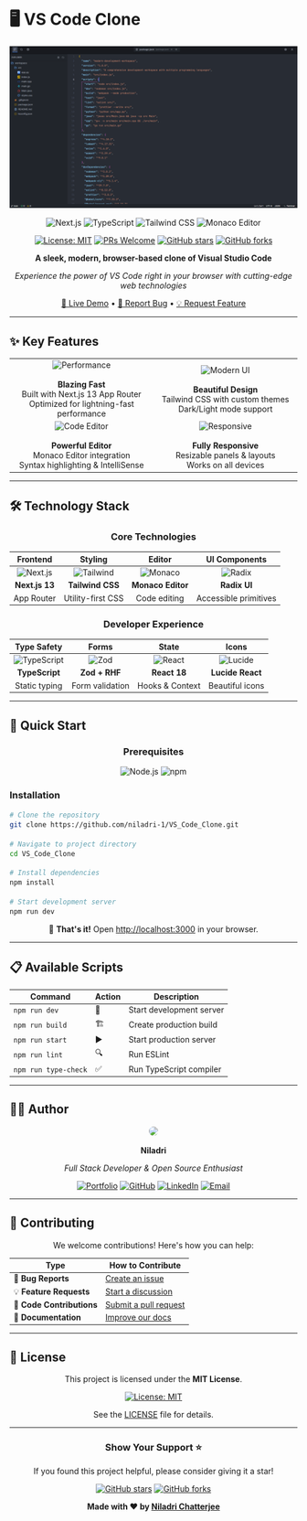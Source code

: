 # 🖥️ VS Code Clone

<div align="center">

  ![VS Code Banner](app/preview.png)

![Next.js](https://img.shields.io/badge/Next.js-13-black?style=for-the-badge&logo=next.js&logoColor=white)
![TypeScript](https://img.shields.io/badge/TypeScript-007ACC?style=for-the-badge&logo=typescript&logoColor=white)
![Tailwind CSS](https://img.shields.io/badge/Tailwind_CSS-38B2AC?style=for-the-badge&logo=tailwind-css&logoColor=white)
![Monaco Editor](https://img.shields.io/badge/Monaco_Editor-007ACC?style=for-the-badge&logo=visual-studio-code&logoColor=white)

[![License: MIT](https://img.shields.io/badge/License-MIT-yellow.svg?style=for-the-badge)](https://opensource.org/licenses/MIT)
[![PRs Welcome](https://img.shields.io/badge/PRs-welcome-brightgreen.svg?style=for-the-badge)](http://makeapullrequest.com)
[![GitHub stars](https://img.shields.io/github/stars/niladri-1/VS_Code_Clone.svg?style=for-the-badge)](https://github.com/niladri-1/VS_Code_Clone/stargazers)
[![GitHub forks](https://img.shields.io/github/forks/niladri-1/VS_Code_Clone.svg?style=for-the-badge)](https://github.com/niladri-1/VS_Code_Clone/network)

**A sleek, modern, browser-based clone of Visual Studio Code**

*Experience the power of VS Code right in your browser with cutting-edge web technologies*

[🚀 Live Demo](https://niladri1.vercel.app) • [🐛 Report Bug](https://github.com/niladri-1/VS_Code_Clone/issues) • [💡 Request Feature](https://github.com/niladri-1/VS_Code_Clone/issues)

</div>

---

## ✨ Key Features

<div align="center">

<table>
<tr>
<td align="center" width="50%">
<img src="https://img.shields.io/badge/🚀-Performance-FF6B6B?style=for-the-badge" alt="Performance"/>
<br><br>
<strong>Blazing Fast</strong><br>
Built with Next.js 13 App Router<br>
Optimized for lightning-fast performance
</td>
<td align="center" width="50%">
<img src="https://img.shields.io/badge/🎨-Modern_UI-4ECDC4?style=for-the-badge" alt="Modern UI"/>
<br><br>
<strong>Beautiful Design</strong><br>
Tailwind CSS with custom themes<br>
Dark/Light mode support
</td>
</tr>
<tr>
<td align="center" width="50%">
<img src="https://img.shields.io/badge/💻-Code_Editor-45B7D1?style=for-the-badge" alt="Code Editor"/>
<br><br>
<strong>Powerful Editor</strong><br>
Monaco Editor integration<br>
Syntax highlighting & IntelliSense
</td>
<td align="center" width="50%">
<img src="https://img.shields.io/badge/🌐-Responsive-96CEB4?style=for-the-badge" alt="Responsive"/>
<br><br>
<strong>Fully Responsive</strong><br>
Resizable panels & layouts<br>
Works on all devices
</td>
</tr>
</table>

</div>

---

## 🛠️ Technology Stack

<div align="center">

### Core Technologies
| Frontend | Styling | Editor | UI Components |
|:--------:|:-------:|:------:|:-------------:|
| ![Next.js](https://img.shields.io/badge/Next.js-000000?style=flat-square&logo=next.js&logoColor=white) | ![Tailwind](https://img.shields.io/badge/Tailwind-38B2AC?style=flat-square&logo=tailwind-css&logoColor=white) | ![Monaco](https://img.shields.io/badge/Monaco-007ACC?style=flat-square&logo=visual-studio-code&logoColor=white) | ![Radix](https://img.shields.io/badge/Radix-161618?style=flat-square&logo=radix-ui&logoColor=white) |
| **Next.js 13** | **Tailwind CSS** | **Monaco Editor** | **Radix UI** |
| App Router | Utility-first CSS | Code editing | Accessible primitives |

### Developer Experience
| Type Safety | Forms | State | Icons |
|:-----------:|:-----:|:-----:|:-----:|
| ![TypeScript](https://img.shields.io/badge/TypeScript-3178C6?style=flat-square&logo=typescript&logoColor=white) | ![Zod](https://img.shields.io/badge/Zod-3E67B1?style=flat-square&logo=zod&logoColor=white) | ![React](https://img.shields.io/badge/React-20232A?style=flat-square&logo=react&logoColor=61DAFB) | ![Lucide](https://img.shields.io/badge/Lucide-F56565?style=flat-square&logo=lucide&logoColor=white) |
| **TypeScript** | **Zod + RHF** | **React 18** | **Lucide React** |
| Static typing | Form validation | Hooks & Context | Beautiful icons |

</div>

---

## 🚀 Quick Start

<div align="center">

### Prerequisites
![Node.js](https://img.shields.io/badge/Node.js-18+-339933?style=for-the-badge&logo=node.js&logoColor=white)
![npm](https://img.shields.io/badge/npm-9+-CB3837?style=for-the-badge&logo=npm&logoColor=white)

</div>

### Installation

```bash
# Clone the repository
git clone https://github.com/niladri-1/VS_Code_Clone.git

# Navigate to project directory
cd VS_Code_Clone

# Install dependencies
npm install

# Start development server
npm run dev
```

<div align="center">

🎉 **That's it!** Open [http://localhost:3000](http://localhost:3000) in your browser.

</div>

---

## 📋 Available Scripts

<div align="center">

| Command | Action | Description |
|---------|--------|-------------|
| `npm run dev` | 🚀 | Start development server |
| `npm run build` | 🏗️ | Create production build |
| `npm run start` | ▶️ | Start production server |
| `npm run lint` | 🔍 | Run ESLint |
| `npm run type-check` | ✅ | Run TypeScript compiler |

</div>


---

## 👨‍💻 Author

<div align="center">

<img src="https://github.com/niladri-1.png" width="100px" style="border-radius: 50%"/>

**Niladri**

*Full Stack Developer & Open Source Enthusiast*

[![Portfolio](https://img.shields.io/badge/Portfolio-FF5722?style=for-the-badge&logo=google-chrome&logoColor=white)](https://niladri1.vercel.app)
[![GitHub](https://img.shields.io/badge/GitHub-100000?style=for-the-badge&logo=github&logoColor=white)](https://github.com/niladri-1)
[![LinkedIn](https://img.shields.io/badge/LinkedIn-0077B5?style=for-the-badge&logo=linkedin&logoColor=white)](https://linkedin.com/in/niladri1)
[![Email](https://img.shields.io/badge/Email-D14836?style=for-the-badge&logo=gmail&logoColor=white)](mailto:code.niladri+readme@gmail.com)

</div>

---

## 🤝 Contributing

<div align="center">

We welcome contributions! Here's how you can help:

| Type | How to Contribute |
|------|-------------------|
| 🐛 **Bug Reports** | [Create an issue](https://github.com/niladri-1/VS_Code_Clone/issues/new) |
| 💡 **Feature Requests** | [Start a discussion](https://github.com/niladri-1/VS_Code_Clone/discussions) |
| 🔧 **Code Contributions** | [Submit a pull request](https://github.com/niladri-1/VS_Code_Clone/pulls) |
| 📖 **Documentation** | [Improve our docs](https://github.com/niladri-1/VS_Code_Clone/tree/main/docs) |

</div>

---

## 📄 License

<div align="center">

This project is licensed under the **MIT License**.

[![License: MIT](https://img.shields.io/badge/License-MIT-yellow.svg?style=for-the-badge)](https://opensource.org/licenses/MIT)

See the [LICENSE](LICENSE) file for details.

</div>

---

<div align="center">

### Show Your Support ⭐

If you found this project helpful, please consider giving it a star!

[![GitHub stars](https://img.shields.io/github/stars/niladri-1/VS_Code_Clone.svg?style=social&label=Star)](https://github.com/niladri-1/VS_Code_Clone/stargazers)
[![GitHub forks](https://img.shields.io/github/forks/niladri-1/VS_Code_Clone.svg?style=social&label=Fork)](https://github.com/niladri-1/VS_Code_Clone/network)

**Made with ❤️ by [Niladri Chatterjee](https://github.com/niladri-1)**

</div>